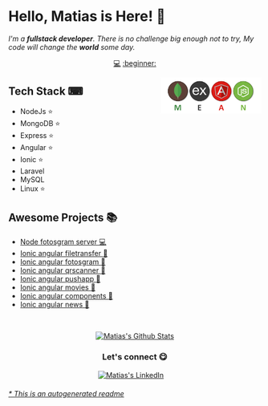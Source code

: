 # Hello, Matias is Here! 👋


<em>I'm a **fullstack developer**. There is no challenge big enough not to try, My code will change the **world** some day.</em>


<p align="center">
<a href="https://github.com/matiasbaez/matiasbaez/blob/master/backend.md">💻</a>
<a href="https://github.com/matiasbaez/matiasbaez/blob/master/ionic.md">:beginner:</a>
</p>


<a href="https://www.linkedin.com/in/matiasbaez/">
<img align="right" height="auto" width="200" src="https://github.com/matiasbaez/matiasbaez/raw/master/img/mean-stack.png"/>
</a>


## Tech Stack ⌨
- NodeJs ⭐
- MongoDB ⭐
- Express ⭐
- Angular ⭐
- Ionic ⭐
- Laravel
- MySQL
- Linux ⭐


## Awesome Projects 📚
- [Node fotosgram server  💻](https://github.com/matiasbaez/node-fotosgram-server) 
- [Ionic angular filetransfer  :beginner:](https://github.com/matiasbaez/ionic-angular-filetransfer) 
- [Ionic angular fotosgram  :beginner:](https://github.com/matiasbaez/ionic-angular-fotosgram) 
- [Ionic angular qrscanner  :beginner:](https://github.com/matiasbaez/ionic-angular-qrscanner) 
- [Ionic angular pushapp  :beginner:](https://github.com/matiasbaez/ionic-angular-pushapp) 
- [Ionic angular movies  :beginner:](https://github.com/matiasbaez/ionic-angular-movies) 
- [Ionic angular components  :beginner:](https://github.com/matiasbaez/ionic-angular-components) 
- [Ionic angular news  :beginner:](https://github.com/matiasbaez/ionic-angular-news) 



<br>

<p align="center">
<a href="#user-30538313-pinned-items-reorder-form">
<img align="center" src="https://github-readme-stats.vercel.app/api?username=matiasbaez&bg_color=30,e96443,904e95&title_color=fff&text_color=fff" alt="Matias's Github Stats"/>
</a>
</p>

<div align="center">
<h3 align="center">Let's connect 😋</h3>
</div>
<p align="center">
<a href="https://www.linkedin.com/in/matiasbaez/" target="blank">
<img align="center" width="30px" alt="Matias's LinkedIn" src="https://www.vectorlogo.zone/logos/linkedin/linkedin-icon.svg"/></a> &nbsp; &nbsp;

</p>


###### [* This is an autogenerated readme](https://github.com/matiasbaez/matiasbaez/tree/master/ReadmeGenerator)

